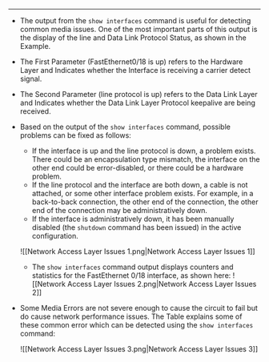 
--- 
- The output from the `show interfaces` command is useful for detecting common media issues.
  One of the most important parts of this output is the display of the line and Data Link Protocol Status, as shown in the Example.
  
- The First Parameter (FastEthernet0/18 is up) refers to the Hardware Layer and Indicates whether the Interface is receiving a carrier detect signal.
- The Second Parameter (line protocol is up) refers to the Data Link Layer and Indicates whether the Data Link Layer Protocol keepalive are being received.
- Based on the output of the `show interfaces` command, possible problems can be fixed as follows:
	- If the interface is up and the line protocol is down, a problem exists.
	  There could be an encapsulation type mismatch, the interface on the other end could be error-disabled, or there could be a hardware problem.
	- If the line protocol and the interface are both down, a cable is not attached, or some other interface problem exists.
	  For example, in a back-to-back connection, the other end of the connection, the other end of the connection may be administratively down.
	- If the interface is administratively down, it has been manually disabled (the `shutdown` command has been issued) in the active configuration.
	
	![[Network Access Layer Issues 1.png|Network Access Layer Issues 1]]
	- The `show interfaces` command output displays counters and statistics for the FastEthernet 0/18 interface, as shown here:
	![[Network Access Layer Issues 2.png|Network Access Layer Issues 2]]

- Some Media Errors are not severe enough to cause the circuit to fail but do cause network performance issues.
  The Table explains some of these common error which can be detected using the `show interfaces` command:
   
	![[Network Access Layer Issues 3.png|Network Access Layer Issues 3]]

